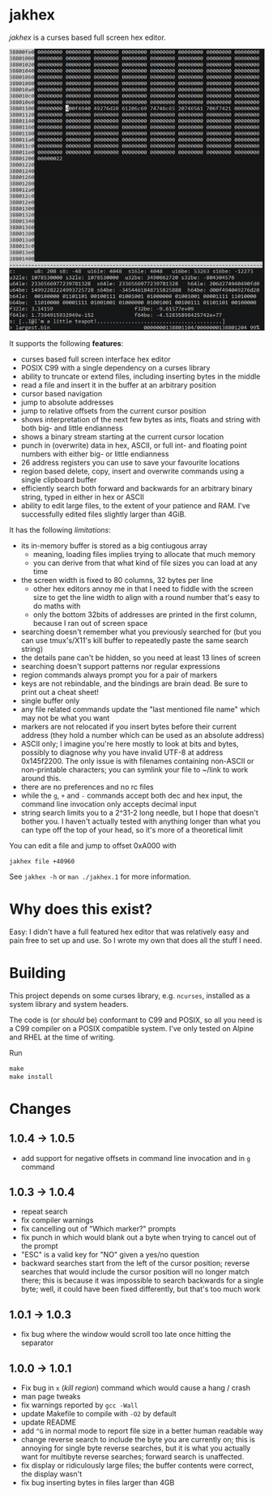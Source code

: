 jakhex
======

*jakhex* is a curses based full screen hex editor.

![screenshot](./screenshot.png)

It supports the following **features**:

- curses based full screen interface hex editor
- POSIX C99 with a single dependency on a curses library
- ability to truncate or extend files, including inserting bytes in the middle
- read a file and insert it in the buffer at an arbitrary position
- cursor based navigation
- jump to absolute addresses
- jump to relative offsets from the current cursor position
- shows interpretation of the next few bytes as ints, floats and string
  with both big- and little endianness
- shows a binary stream starting at the current cursor location
- punch in (overwrite) data in hex, ASCII, or full int- and floating point
  numbers with either big- or little endianness
- 26 address registers you can use to save your favourite locations
- region based delete, copy, insert and overwrite commands using a single
  clipboard buffer
- efficiently search both forward and backwards for an arbitrary binary string,
  typed in either in hex or ASCII
- ability to edit large files, to the extent of your patience and RAM.
  I've successfully edited files slightly larger than 4GiB.

It has the following *limitations*:

- its in-memory buffer is stored as a big contiugous array
  * meaning, loading files implies trying to allocate that much memory
  * you can derive from that what kind of file sizes you can load at any time
- the screen width is fixed to 80 columns, 32 bytes per line
  * other hex editors annoy me in that I need to fiddle with the screen size
    to get the line width to align with a round number that's easy to do maths with
  * only the bottom 32bits of addresses are printed in the first column, because I ran out of screen space
- searching doesn't remember what you previously searched for (but you can use
  tmux's/X11's kill buffer to repeatedly paste the same search string)
- the details pane can't be hidden, so you need at least 13 lines of screen
- searching doesn't support patterns nor regular expressions
- region commands always prompt you for a pair of markers
- keys are not rebindable, and the bindings are brain dead. Be sure to print
  out a cheat sheet!
- single buffer only
- any file related commands update the "last mentioned file name" which may not be what you want
- markers are not relocated if you insert bytes before their current address
  (they hold a number which can be used as an absolute address)
- ASCII only; I imagine you're here mostly to look at bits and bytes, possibly
  to diagnose why you have invalid UTF-8 at address 0x145f2200. The only issue
  is with filenames containing non-ASCII or non-printable characters; you can
  symlink your file to ~/link to work around this.
- there are no preferences and no rc files
- while the `g`, `+` and `-` commands accept both dec and hex input, the
  command line invocation only accepts decimal input
- string search limits you to a 2^31-2 long needle, but I hope that doesn't
  bother you. I haven't actually tested with anything longer than what you
  can type off the top of your head, so it's more of a theoretical limit

You can edit a file and jump to offset 0xA000 with

```
jakhex file +40960
```

See `jakhex -h` or `man ./jakhex.1` for more information.

Why does this exist?
====================

Easy: I didn't have a full featured hex editor that was relatively easy and
pain free to set up and use. So I wrote my own that does all the stuff I need.

Building
========

This project depends on some curses library, e.g. `ncurses`, installed as a
system library and system headers.

The code is (or *should* be) conformant to C99 and POSIX, so all you need is
a C99 compiler on a POSIX compatible system. I've only tested on Alpine and
RHEL at the time of writing.

Run

```
make
make install
```

Changes
=======

1.0.4 -> 1.0.5
--------------

- add support for negative offsets in command line invocation and in `g` command

1.0.3 -> 1.0.4
--------------

- repeat search
- fix compiler warnings
- fix cancelling out of "Which marker?" prompts
- fix punch in which would blank out a byte when trying to cancel out of the prompt
- "ESC" is a valid key for "NO" given a yes/no question
- backward searches start from the left of the cursor position;
  reverse searches that would include the cursor position will no longer
  match there; this is because it was impossible to search backwards for
  a single byte; well, it could have been fixed differently, but that's
  too much work

1.0.1 -> 1.0.3
--------------

- fix bug where the window would scroll too late once hitting the separator

1.0.0 -> 1.0.1
--------------

- Fix bug in `x` (*kill region*) command which would cause a hang / crash
- man page tweaks
- fix warnings reported by `gcc -Wall`
- update Makefile to compile with `-O2` by default
- update README
- add `^G` in normal mode to report file size in a better human readable way
- change reverse search to include the byte you are currently on; this is
  annoying for single byte reverse searches, but it is what you actually want
  for multibyte reverse searches; forward search is unaffected.
- fix display or ridiculously large files; the buffer contents were correct,
  the display wasn't
- fix bug inserting bytes in files larger than 4GB
